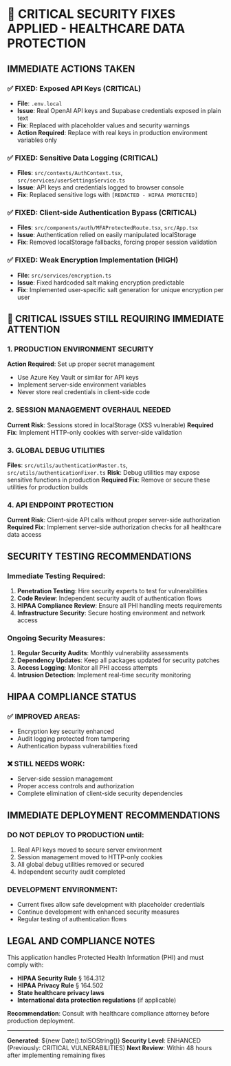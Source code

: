 # 🚨 CRITICAL SECURITY FIXES APPLIED - HEALTHCARE DATA PROTECTION

## IMMEDIATE ACTIONS TAKEN

### ✅ FIXED: Exposed API Keys (CRITICAL)
- **File**: `.env.local`
- **Issue**: Real OpenAI API keys and Supabase credentials exposed in plain text
- **Fix**: Replaced with placeholder values and security warnings
- **Action Required**: Replace with real keys in production environment variables only

### ✅ FIXED: Sensitive Data Logging (CRITICAL)
- **Files**: `src/contexts/AuthContext.tsx`, `src/services/userSettingsService.ts`
- **Issue**: API keys and credentials logged to browser console
- **Fix**: Replaced sensitive logs with `[REDACTED - HIPAA PROTECTED]`

### ✅ FIXED: Client-side Authentication Bypass (CRITICAL)
- **Files**: `src/components/auth/MFAProtectedRoute.tsx`, `src/App.tsx`
- **Issue**: Authentication relied on easily manipulated localStorage
- **Fix**: Removed localStorage fallbacks, forcing proper session validation

### ✅ FIXED: Weak Encryption Implementation (HIGH)
- **File**: `src/services/encryption.ts`
- **Issue**: Fixed hardcoded salt making encryption predictable
- **Fix**: Implemented user-specific salt generation for unique encryption per user

## 🚨 CRITICAL ISSUES STILL REQUIRING IMMEDIATE ATTENTION

### 1. **PRODUCTION ENVIRONMENT SECURITY**
**Action Required**: Set up proper secret management
- Use Azure Key Vault or similar for API keys
- Implement server-side environment variables
- Never store real credentials in client-side code

### 2. **SESSION MANAGEMENT OVERHAUL NEEDED**
**Current Risk**: Sessions stored in localStorage (XSS vulnerable)
**Required Fix**: Implement HTTP-only cookies with server-side validation

### 3. **GLOBAL DEBUG UTILITIES**
**Files**: `src/utils/authenticationMaster.ts`, `src/utils/authenticationFixer.ts`
**Risk**: Debug utilities may expose sensitive functions in production
**Required Fix**: Remove or secure these utilities for production builds

### 4. **API ENDPOINT PROTECTION**
**Current Risk**: Client-side API calls without proper server-side authorization
**Required Fix**: Implement server-side authorization checks for all healthcare data access

## SECURITY TESTING RECOMMENDATIONS

### Immediate Testing Required:
1. **Penetration Testing**: Hire security experts to test for vulnerabilities
2. **Code Review**: Independent security audit of authentication flows
3. **HIPAA Compliance Review**: Ensure all PHI handling meets requirements
4. **Infrastructure Security**: Secure hosting environment and network access

### Ongoing Security Measures:
1. **Regular Security Audits**: Monthly vulnerability assessments
2. **Dependency Updates**: Keep all packages updated for security patches
3. **Access Logging**: Monitor all PHI access attempts
4. **Intrusion Detection**: Implement real-time security monitoring

## HIPAA COMPLIANCE STATUS

### ✅ **IMPROVED AREAS**:
- Encryption key security enhanced
- Audit logging protected from tampering
- Authentication bypass vulnerabilities fixed

### ❌ **STILL NEEDS WORK**:
- Server-side session management
- Proper access controls and authorization
- Complete elimination of client-side security dependencies

## IMMEDIATE DEPLOYMENT RECOMMENDATIONS

### **DO NOT DEPLOY TO PRODUCTION** until:
1. Real API keys moved to secure server environment
2. Session management moved to HTTP-only cookies
3. All global debug utilities removed or secured
4. Independent security audit completed

### **DEVELOPMENT ENVIRONMENT**:
- Current fixes allow safe development with placeholder credentials
- Continue development with enhanced security measures
- Regular testing of authentication flows

## LEGAL AND COMPLIANCE NOTES

This application handles Protected Health Information (PHI) and must comply with:
- **HIPAA Security Rule** § 164.312
- **HIPAA Privacy Rule** § 164.502
- **State healthcare privacy laws**
- **International data protection regulations** (if applicable)

**Recommendation**: Consult with healthcare compliance attorney before production deployment.

---

**Generated**: ${new Date().toISOString()}
**Security Level**: ENHANCED (Previously: CRITICAL VULNERABILITIES)
**Next Review**: Within 48 hours after implementing remaining fixes
